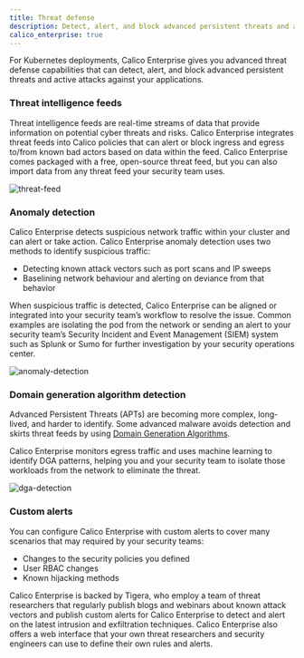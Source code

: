 ```yaml
---
title: Threat defense
description: Detect, alert, and block advanced persistent threats and active attacks against your applications.
calico_enterprise: true
---
```


For Kubernetes deployments, Calico Enterprise gives you advanced threat defense capabilities that can detect, alert, and block advanced persistent threats and active attacks against your applications.

### Threat intelligence feeds

Threat intelligence feeds are real-time streams of data that provide information on potential cyber threats and risks. Calico Enterprise integrates threat feeds into Calico policies that can alert or block ingress and egress to/from known bad actors based on data within the feed. Calico Enterprise comes packaged with a free, open-source threat feed, but you can also import data from any threat feed your security team uses.

![threat-feed]({{site.baseurl}}/images/threat-feed.png)

### Anomaly detection

Calico Enterprise detects suspicious network traffic within your cluster and can alert or take action. Calico Enterprise anomaly detection uses two methods to identify suspicious traffic:

- Detecting known attack vectors such as port scans and IP sweeps
- Baselining network behaviour and alerting on deviance from that behavior

When suspicious traffic is detected, Calico Enterprise can be aligned or integrated into your security team’s workflow to resolve the issue. Common examples are isolating the pod from the network or sending an alert to your security team’s Security Incident and Event Management (SIEM) system such as Splunk or Sumo for further investigation by your security operations center.

![anomaly-detection]({{site.baseurl}}/images/anomaly-detection.png)

### Domain generation algorithm detection

Advanced Persistent Threats (APTs) are becoming more complex, long-lived, and harder to identify. Some advanced malware avoids detection and skirts threat feeds by using [Domain Generation Algorithms](https://en.wikipedia.org/wiki/Domain_generation_algorithm).

Calico Enterprise monitors egress traffic and uses machine learning to identify DGA patterns, helping you and your security team to isolate those workloads from the network to eliminate the threat.

![dga-detection]({{site.baseurl}}/images/dga-detection.png)

### Custom alerts

You can configure Calico Enterprise with custom alerts to cover many scenarios that may required by your security teams:

- Changes to the security policies you defined
- User RBAC changes
- Known hijacking methods

Calico Enterprise is backed by Tigera, who employ a team of threat researchers that regularly publish blogs and webinars about known attack vectors and publish custom alerts for Calico Enterprise to detect and alert on the latest intrusion and exfiltration techniques. Calico Enterprise also offers a web interface that your own threat researchers and security engineers can use to define their own rules and alerts.
